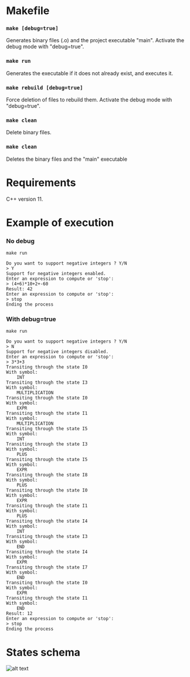 # Makefile

### `make [debug=true]`
Generates binary files (.o) and the project executable "main".
Activate the debug mode with "debug=true".

### `make run`
Generates the executable if it does not already exist, and executes it.

### `make rebuild [debug=true]`
Force deletion of files to rebuild them.
Activate the debug mode with "debug=true".

### `make clean`
Delete binary files.

### `make clean`
Deletes the binary files and the "main" executable


# Requirements

C++ version 11.


# Example of execution

### No debug
`make run`    
```
Do you want to support negative integers ? Y/N 
> Y
Support for negative integers enabled.
Enter an expression to compute or 'stop': 
> (4+6)*10+2+-60
Result: 42
Enter an expression to compute or 'stop': 
> stop
Ending the process
```

### With debug=true
`make run`
```
Do you want to support negative integers ? Y/N 
> N
Support for negative integers disabled.
Enter an expression to compute or 'stop': 
> 3*3+3
Transiting through the state I0
With symbol:
    INT
Transiting through the state I3
With symbol:
    MULTIPLICATION
Transiting through the state I0
With symbol:
    EXPR
Transiting through the state I1
With symbol:
    MULTIPLICATION
Transiting through the state I5
With symbol:
    INT
Transiting through the state I3
With symbol:
    PLUS
Transiting through the state I5
With symbol:
    EXPR
Transiting through the state I8
With symbol:
    PLUS
Transiting through the state I0
With symbol:
    EXPR
Transiting through the state I1
With symbol:
    PLUS
Transiting through the state I4
With symbol:
    INT
Transiting through the state I3
With symbol:
    END
Transiting through the state I4
With symbol:
    EXPR
Transiting through the state I7
With symbol:
    END
Transiting through the state I0
With symbol:
    EXPR
Transiting through the state I1
With symbol:
    END
Result: 12
Enter an expression to compute or 'stop': 
> stop
Ending the process
````


# States schema

![alt text](./img/states_schema.png)



